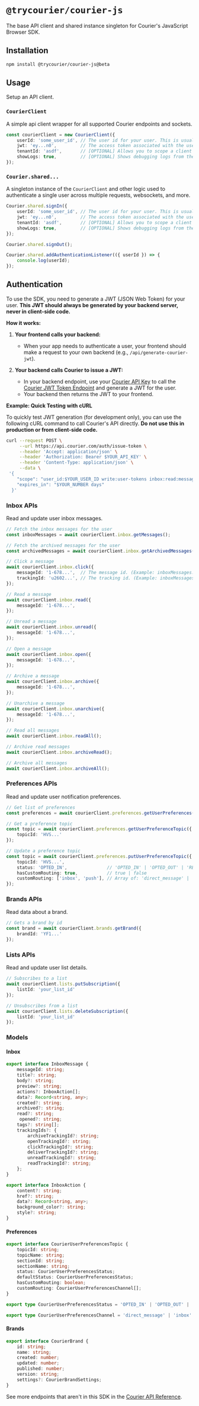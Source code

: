 # `@trycourier/courier-js`

The base API client and shared instance singleton for Courier's JavaScript Browser SDK.

## Installation

```sh
npm install @trycourier/courier-js@beta
```

## Usage

Setup an API client.

### `CourierClient`

A simple api client wrapper for all supported Courier endpoints and sockets.

```ts
const courierClient = new CourierClient({
    userId: 'some_user_id', // The user id for your user. This is usually the user id you maintain in your system for a user.
    jwt: 'ey...n0',         // The access token associated with the user.
    tenantId: 'asdf',       // [OPTIONAL] Allows you to scope a client to a specific tenant. If you didn't configure multi-tenant routing, you probably don't need this.
    showLogs: true,         // [OPTIONAL] Shows debugging logs from the client. Defaults to process.env.NODE_ENV === 'development'.
});
```

### `Courier.shared...`

A singleton instance of the `CourierClient` and other logic used to authenticate a single user across multiple requests, websockets, and more.

```ts
Courier.shared.signIn({
    userId: 'some_user_id', // The user id for your user. This is usually the user id you maintain in your system for a user.
    jwt: 'ey...n0',         // The access token associated with the user.
    tenantId: 'asdf',       // [OPTIONAL] Allows you to scope a client to a specific tenant. If you didn't configure multi-tenant routing, you probably don't need this.
    showLogs: true,         // [OPTIONAL] Shows debugging logs from the client. Defaults to process.env.NODE_ENV === 'development'.
});

Courier.shared.signOut();

Courier.shared.addAuthenticationListener(({ userId }) => {
    console.log(userId);
});
```

## Authentication

To use the SDK, you need to generate a JWT (JSON Web Token) for your user. **This JWT should always be generated by your backend server, never in client-side code.**

**How it works:**

1. **Your frontend calls your backend:**
   - When your app needs to authenticate a user, your frontend should make a request to your own backend (e.g., `/api/generate-courier-jwt`).

2. **Your backend calls Courier to issue a JWT:**
   - In your backend endpoint, use your [Courier API Key](https://app.courier.com/settings/api-keys) to call the [Courier JWT Token Endpoint](https://www.courier.com/docs/reference/auth/issue-token) and generate a JWT for the user.
   - Your backend then returns the JWT to your frontend.

**Example: Quick Testing with cURL**

To quickly test JWT generation (for development only), you can use the following cURL command to call Courier's API directly. **Do not use this in production or from client-side code.**

```sh
curl --request POST \
     --url https://api.courier.com/auth/issue-token \
     --header 'Accept: application/json' \
     --header 'Authorization: Bearer $YOUR_API_KEY' \
     --header 'Content-Type: application/json' \
     --data \
 '{
    "scope": "user_id:$YOUR_USER_ID write:user-tokens inbox:read:messages inbox:write:events read:preferences write:preferences read:brands",
    "expires_in": "$YOUR_NUMBER days"
  }'
```

### Inbox APIs

Read and update user inbox messages.

```ts
// Fetch the inbox messages for the user
const inboxMessages = await courierClient.inbox.getMessages();

// Fetch the archived messages for the user
const archivedMessages = await courierClient.inbox.getArchivedMessages();

// Click a message
await courierClient.inbox.click({
    messageId: '1-678...',  // The message id. (Example: inboxMessages.data.messages.nodes[0].messageId)
    trackingId: 'u2602...', // The tracking id. (Example: inboxMessages.data.messages.nodes[0].trackingIds.clickTrackingId)
});

// Read a message
await courierClient.inbox.read({
    messageId: '1-678...',
});

// Unread a message
await courierClient.inbox.unread({
    messageId: '1-678...',
});

// Open a message
await courierClient.inbox.open({
    messageId: '1-678...',
});

// Archive a message
await courierClient.inbox.archive({
    messageId: '1-678...',
});

// Unarchive a message
await courierClient.inbox.unarchive({
    messageId: '1-678...',
});

// Read all messages
await courierClient.inbox.readAll();

// Archive read messages
await courierClient.inbox.archiveRead();

// Archive all messages
await courierClient.inbox.archiveAll();
```

### Preferences APIs

Read and update user notification preferences.

```ts
// Get list of preferences
const preferences = await courierClient.preferences.getUserPreferences();

// Get a preference topic
const topic = await courierClient.preferences.getUserPreferenceTopic({
    topicId: 'HVS...'
});

// Update a preference topic
const topic = await courierClient.preferences.putUserPreferenceTopic({
    topicId: 'HVS...',
    status: 'OPTED_IN',               // 'OPTED_IN' | 'OPTED_OUT' | 'REQUIRED'
    hasCustomRouting: true,           // true | false
    customRouting: ['inbox', 'push'], // Array of: 'direct_message' | 'inbox' | 'email' | 'push' | 'sms' | 'webhook'
});
```

### Brands APIs

Read data about a brand.

```ts
// Gets a brand by id
const brand = await courierClient.brands.getBrand({
    brandId: 'YF1...'
});
```

### Lists APIs

Read and update user list details.

```ts
// Subscribes to a list
await courierClient.lists.putSubscription({
    listId: 'your_list_id'
});

// Unsubscribes from a list
await courierClient.lists.deleteSubscription({
    listId: 'your_list_id'
});
```

### Models

#### Inbox

```ts
export interface InboxMessage {
    messageId: string;
    title?: string;
    body?: string;
    preview?: string;
    actions?: InboxAction[];
    data?: Record<string, any>;
    created?: string;
    archived?: string;
    read?: string;
     opened?: string;
    tags?: string[];
    trackingIds?: {
        archiveTrackingId?: string;
        openTrackingId?: string;
        clickTrackingId?: string;
        deliverTrackingId?: string;
        unreadTrackingId?: string;
        readTrackingId?: string;
    };
}

export interface InboxAction {
    content?: string;
    href?: string;
    data?: Record<string, any>;
    background_color?: string;
    style?: string;
}
```

#### Preferences

```ts
export interface CourierUserPreferencesTopic {
    topicId: string;
    topicName: string;
    sectionId: string;
    sectionName: string;
    status: CourierUserPreferencesStatus;
    defaultStatus: CourierUserPreferencesStatus;
    hasCustomRouting: boolean;
    customRouting: CourierUserPreferencesChannel[];
}

export type CourierUserPreferencesStatus = 'OPTED_IN' | 'OPTED_OUT' | 'REQUIRED' | 'UNKNOWN';

export type CourierUserPreferencesChannel = 'direct_message' | 'inbox' | 'email' | 'push' | 'sms' | 'webhook' | 'unknown';
```

#### Brands

```ts
export interface CourierBrand {
    id: string;
    name: string;
    created: number;
    updated: number;
    published: number;
    version: string;
    settings?: CourierBrandSettings;
}
```

See more endpoints that aren't in this SDK in the [Courier API Reference](https://www.courier.com/docs/reference/intro).
